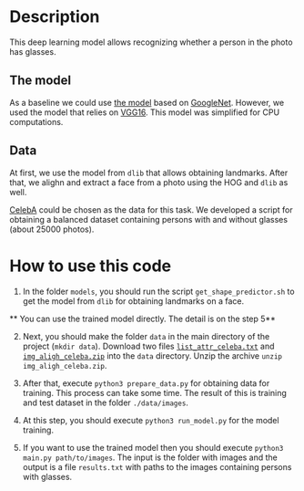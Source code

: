 # Description

This deep learning model allows recognizing whether a person in the photo has glasses. 

## The model

As a baseline we could use [the model](https://www.researchgate.net/publication/320964354_Shallow_convolutional_neural_network_for_eyeglasses_detection_in_facial_images) based on [GoogleNet](https://arxiv.org/abs/1409.4842). However, we used the model that relies on [VGG16](https://arxiv.org/abs/1409.1556). This model was simplified for CPU computations.

## Data

At first, we use the model from `dlib` that allows obtaining landmarks. After that, we alighn and extract a face from a photo using the HOG and `dlib` as well.

[CelebA](http://mmlab.ie.cuhk.edu.hk/projects/CelebA.html) could be chosen as the data for this task. We developed a script for obtaining a balanced dataset containing persons with and without glasses (about 25000 photos). 

# How to use this code

1) In the folder `models`, you should run the script `get_shape_predictor.sh` to get the model from `dlib` for obtaining landmarks on a face.

** You can use the trained model directly. The detail is on the step 5**

2) Next, you should make the folder `data` in the main directory of the project (`mkdir data`). Download two files [`list_attr_celeba.txt`](https://drive.google.com/drive/folders/0B7EVK8r0v71pOC0wOVZlQnFfaGs) and 
[`img_aligh_celeba.zip`](https://drive.google.com/drive/folders/0B7EVK8r0v71pTUZsaXdaSnZBZzg) into the `data` directory. Unzip the archive `unzip img_aligh_celeba.zip`.

3) After that, execute `python3 prepare_data.py` for obtaining data for training. This process can take some time. The result of this is training and test dataset in the folder `./data/images`.

4) At this step, you should execute `python3 run_model.py` for the model training.

5) If you want to use the trained model then you should execute `python3 main.py path/to/images`. The input is the folder with images and the output is a file `results.txt` with paths to the images containing persons with glasses.
